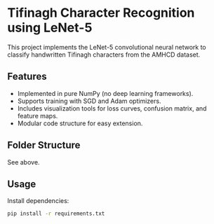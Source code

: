 # Tifinagh Character Recognition using LeNet-5

This project implements the LeNet-5 convolutional neural network to classify handwritten Tifinagh characters from the AMHCD dataset.

## Features
- Implemented in pure NumPy (no deep learning frameworks).
- Supports training with SGD and Adam optimizers.
- Includes visualization tools for loss curves, confusion matrix, and feature maps.
- Modular code structure for easy extension.

## Folder Structure
See above.

## Usage
Install dependencies:
```bash
pip install -r requirements.txt
